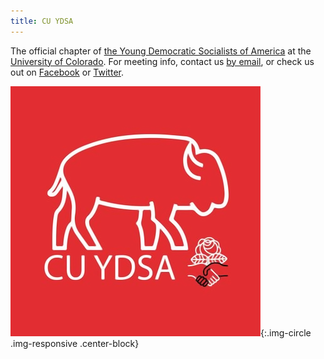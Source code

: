 ```yaml
---
title: CU YDSA
---
```


The official chapter of [the Young Democratic Socialists of America](http://www.ydsusa.org) at the [University of Colorado](https://www.colorado.edu/). For meeting info, contact us [by email](mailto:ydsa@colorado.edu), or check us out on [Facebook](https://www.facebook.com/cuydsa/) or [Twitter](https://twitter.com/cu_ydsa).

![CU YDSA Logo](/images/logos/cuydsa_logo.png){:.img-circle .img-responsive .center-block}
